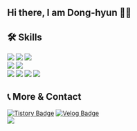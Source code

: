 ## Hi there, I am Dong-hyun 🙋‍♂️</h2>

## 🛠 Skills
<img src="https://img.shields.io/badge/-Kotlin-%230095D5?style=flat&logo=Kotlin&logoColor=white"/> <img src="https://img.shields.io/badge/-Java-%23007396?style=flat&logo=Java&logoColor=white"/> <img src="https://img.shields.io/badge/-JavaScript-%23F7DF1E?style=flat&logo=JavaScript&logoColor=white"/><br>
<img src="https://img.shields.io/badge/-Android-%233DDC84?style=flat&logo=Android&logoColor=white"/> <img src="https://img.shields.io/badge/-Firebase-%23FFCA28?style=flat&logo=Firebase&logoColor=white"/><br>
<img src="https://img.shields.io/badge/-Slack-%234A154B?style=flat&logo=Slack&logoColor=white"/> <img src="https://img.shields.io/badge/-Notion-%23000000?style=flat&logo=Notion&logoColor=white"/> <img src="https://img.shields.io/badge/-Figma-%23F24E1E?style=flat&logo=Figma&logoColor=white"/> <img src="https://img.shields.io/badge/-Zeplin-%23fdca2f?style=flat"/>

## 📞 More & Contact </h2>
[![Tistory Badge](https://img.shields.io/badge/-Tistory-red?link=https://dongdong-develop.tistory.com/)](https://dongdong-develop.tistory.com/)
[![Velog Badge](https://img.shields.io/badge/-Velog-red?link=https://velog.io/@dev_2dong/)](https://velog.io/@dev_2dong/)<br>
<a href="mailto:linear14@naver.com"><img src="https://img.shields.io/badge/E--mail-linear14%40naver.com-brightgreen?link=linear14@naver.com"/></a>
